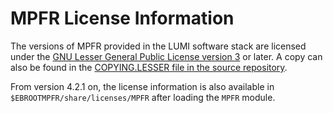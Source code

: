 # MPFR License Information

The versions of MPFR provided in the LUMI software stack are licensed under the
[GNU Lesser General Public License version 3](https://www.gnu.org/licenses/lgpl-3.0.html) or later.
A copy can also be found in the
[COPYING.LESSER file in the source repository](https://gitlab.inria.fr/mpfr/mpfr).

From version 4.2.1 on, the license information is also available in
`$EBROOTMPFR/share/licenses/MPFR` after loading the `MPFR` module.
